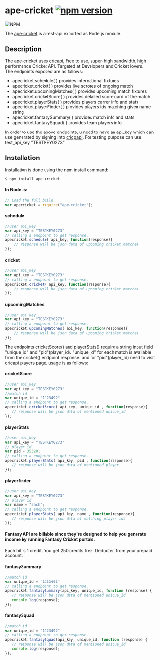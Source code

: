 # ape-cricket [![npm version](https://badge.fury.io/js/ape-cricket.svg)](http://apecricket.herokuapp.com/documentation#)

[![NPM](https://nodei.co/npm/ape-cricket.png?downloads=true&downloadRank=true&stars=true)](https://nodei.co/npm/ape-cricket/)

The [ape-cricket](http://apecricket.herokuapp.com/documentation#) is a rest-api exported as Node.js module.

## Description

The ape-cricket uses [cricapi](http://www.cricapi.com/), Free to use, super-high bandwidth, high performance Cricket API. Targeted at Developers and Cricket lovers.<br>
 The endpoints exposed are as follows:

 * apecricket.schedule( ) provides international fixtures
 * apecricket.cricket( ) provides live scrores  of ongoing match 
 * apecricket.upcomingMatches( ) provides upcoming match fixtures 
 * apecricket.cricketScore( ) provides detailed score card of the match
 * apecricket.playerStats( ) provides players carrer info and stats
 * apecricket.playerFinder( ) provides players ids matching given name string
 * apecricket.fantasySummary( ) provides match info and stats
 * apecricket.fantasySquad( ) provides team players info
 
 In order to use the above endpoints, u need to have an api_key which can use generated by signing into [cricpapi](http://www.cricapi.com). For testing purpose can use test_api_key "TESTKEY0273"


## Installation
Installation is done using the npm install command:
```js
$ npm install ape-cricket
```

#### In Node.js:

```js
// Load the full build. 
var apecricket = require("ape-cricket");
```

#### schedule
```js
//user api_key
var api_key = "TESTKEY0273"
// calling a endpoint to get response.
apecricket.schedule( api_key, function(response){ 
    // response will be json data of upcoming cricket matches
});
```

#### cricket
```js
//user api_key
var api_key = "TESTKEY0273"
// calling a endpoint to get response.
apecricket.cricket( api_key, function(response){ 
    // response will be json data of upcoming cricket matches
});
```

#### upcomingMatches
```js
//user api_key
var api_key = "TESTKEY0273"
// calling a endpoint to get response.
apecricket.upcomingMatches( api_key, function(response){ 
    // response will be json data of upcoming cricket matches
});
```

The endpoints cricketScore() and playerStats() require a string input field "unique_id" and "pid"(player_id). "unique_id" for each match is available from the cricket() endpoint response. and for "pid"(player_id) need to visit [cricapi players page](http://www.cricapi.com/players/). usage is as follows:


#### cricketScore
 ```js
//user api_key
var api_key = "TESTKEY0273"
//match id
var unique_id = "1123492"
// calling a endpoint to get response.
apecricket.cricketScore( api_key, unique_id , function(response){ 
    // response will be json data of mentioned unique_id
});
``` 

#### playerStats
 ```js
//user api_key
var api_key = "TESTKEY0273"
// player id
var pid = 35320;
// calling a endpoint to get response.
apecricket.playerStats( api_key, pid , function(response){ 
    // response will be json data of mentioned player
});
``` 

#### playerfinder
 ```js
//user api_key
var api_key = "TESTKEY0273"
// player id
var name = "sach";
// calling a endpoint to get response.
apecricket.playerStats( api_key, name , function(response){ 
    // response will be json data of matching player ids
});
``` 

#### Fantasy API are billable since they're designed to help you generate income by running Fantasy Cricket portals. #### 
Each hit is 1 credit. You get 250 credits free. Deducted from your prepaid account.

#### fantasySummary
 ```js
//match id
var unique_id = "1123492"
// calling a endpoint to get response.
apecricket.fantasySummary(api_key, unique_id, function (response) {
    // response will be json data of mentioned unique_id
    console.log(response);
});
```

#### fantasySquad
 ```js
//match id
var unique_id = "1123492"
// calling a endpoint to get response.
apecricket.fantasySquad(api_key, unique_id, function (response) {
    // response will be json data of mentioned unique_id
    console.log(response);
});
```
